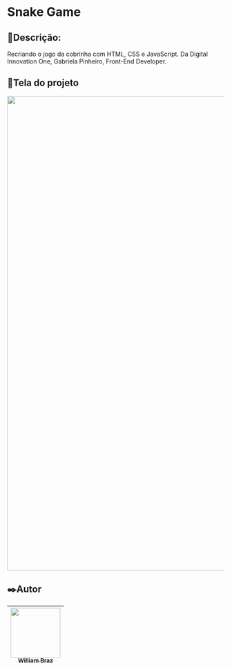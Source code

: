 <h1>Snake Game</h1>
 
<h2>💬Descrição:</h2>

Recriando o jogo da cobrinha com HTML, CSS e JavaScript. Da Digital Innovation One, Gabriela Pinheiro, Front-End Developer.
<h2>📱Tela do projeto</h2>

<img src="https://user-images.githubusercontent.com/86376135/174350085-569ecf82-6869-4e9d-9a3d-833af9c41eb0.png" width="1100px"/>

<h2>✒️Autor</h2>

| [<img src="https://avatars.githubusercontent.com/u/86376135?v=4" width=115 > <br> <sub> William Braz </sub>](https://github.com/WilliamBraz2004) | 
| :--------------------------------------------------------------------------------------------------------------------------------------------: | 
